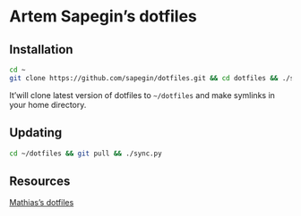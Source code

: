 # Artem Sapegin’s dotfiles

## Installation

```bash
cd ~
git clone https://github.com/sapegin/dotfiles.git && cd dotfiles && ./sync.py
```

It’will clone latest version of dotfiles to `~/dotfiles` and make symlinks in your home directory.

## Updating

```bash
cd ~/dotfiles && git pull && ./sync.py
```

## Resources

[Mathias’s dotfiles](https://github.com/mathiasbynens/dotfiles)